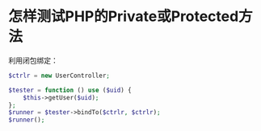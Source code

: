 # 怎样测试PHP的Private或Protected方法


利用闭包绑定：

```php
$ctrlr = new UserController;

$tester = function () use ($uid) {
    $this->getUser($uid);
};
$runner = $tester->bindTo($ctrlr, $ctrlr);
$runner();
```

